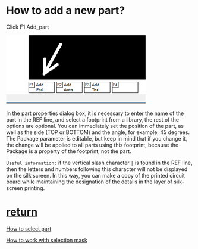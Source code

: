 # How to add a new part?

Click F1 Add_part
 
![](/pictures/add_part.png)
 
In the part properties dialog box, it is necessary to enter the name of the part in the REF line, and select a footprint from a library, the rest of the options are optional. You can immediately set the position of the part, as well as the side (TOP or BOTTOM) and the angle, for example, 45 degrees. The Package parameter is editable, but keep in mind that if you change it, the change will be applied to all parts using this footprint, because the Package is a property of the footprint, not the part.

`Useful information:` if the vertical slash character `|` is found in the REF line, then the letters and numbers following this character will not be displayed on the silk screen. In this way, you can make a copy of the printed circuit board while maintaining the designation of the details in the layer of silk-screen printing.

# [return](How_to.md)

[How to select part](select_part.md)

[How to work with selection mask](sel_mask.md)
